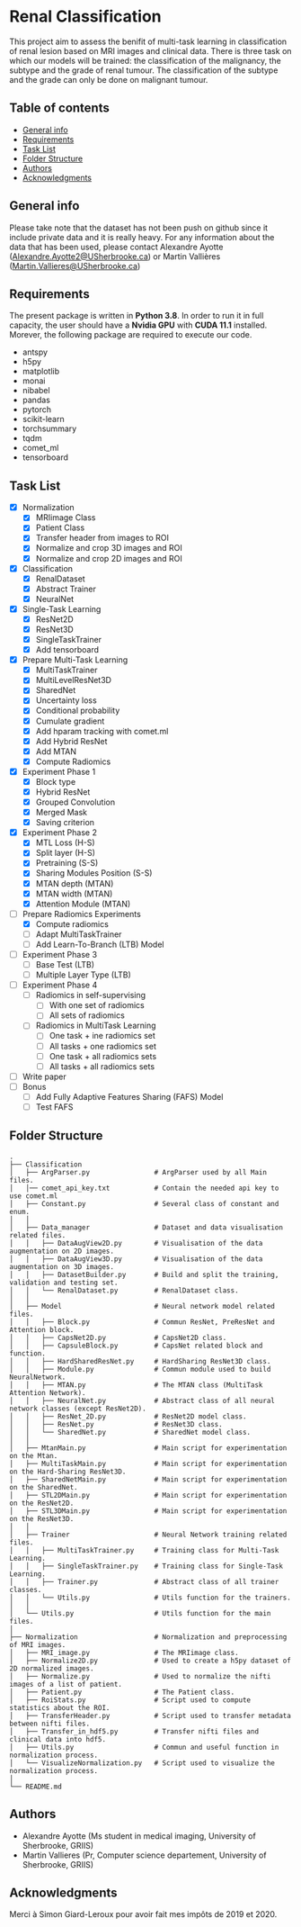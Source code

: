  # Renal Classification
This project aim to assess the benifit of multi-task learning in classification of renal lesion based on MRI images and clinical data. There is three task on which our models will be trained: the classification of the malignancy, the subtype and the grade of renal tumour. The classification of the subtype and the grade can only be done on malignant tumour.
 
 ## Table of contents
* [General info](#general-info)
* [Requirements](#requirements)
* [Task List](#task-list)
* [Folder Structure](#folder-structure)
* [Authors](#authors)
* [Acknowledgments](#acknowledgments)

## General info
Please take note that the dataset has not been push on github since it include private data and it is really heavy.
For any information about the data that has been used, please contact Alexandre Ayotte (Alexandre.Ayotte2@USherbrooke.ca) or Martin Vallières (Martin.Vallieres@USherbrooke.ca)

## Requirements
The present package is written in **Python 3.8**. In order to run it in full capacity, the user should have a **Nvidia GPU** with **CUDA 11.1** installed.
Morever, the following package are required to execute our code.

- antspy
- h5py
- matplotlib
- monai
- nibabel
- pandas
- pytorch
- scikit-learn
- torchsummary
- tqdm
- comet_ml
- tensorboard


## Task List
- [x] Normalization
  - [x] MRIimage Class
  - [x] Patient Class
  - [x] Transfer header from images to ROI
  - [x] Normalize and crop 3D images and ROI
  - [x] Normalize and crop 2D images and ROI
- [x] Classification 
  - [x] RenalDataset
  - [x] Abstract Trainer
  - [x] NeuralNet
- [x] Single-Task Learning
  - [x] ResNet2D
  - [x] ResNet3D
  - [x] SingleTaskTrainer
  - [x] Add tensorboard
- [x] Prepare Multi-Task Learning
  - [x] MultiTaskTrainer
  - [x] MultiLevelResNet3D
  - [x] SharedNet
  - [x] Uncertainty loss
  - [x] Conditional probability
  - [x] Cumulate gradient
  - [x] Add hparam tracking with comet.ml
  - [x] Add Hybrid ResNet
  - [x] Add MTAN
  - [x] Compute Radiomics
- [x] Experiment Phase 1
  - [x] Block type
  - [x] Hybrid ResNet
  - [x] Grouped Convolution
  - [x] Merged Mask
  - [x] Saving criterion
- [x] Experiment Phase 2
  - [x] MTL Loss (H-S)
  - [x] Split layer (H-S)
  - [x] Pretraining (S-S)
  - [x] Sharing Modules Position (S-S)
  - [x] MTAN depth (MTAN)
  - [x] MTAN width (MTAN)
  - [x] Attention Module (MTAN)
- [ ] Prepare Radiomics Experiments
  - [x] Compute radiomics
  - [ ] Adapt MultiTaskTrainer
  - [ ] Add Learn-To-Branch (LTB) Model
- [ ] Experiment Phase 3
  - [ ] Base Test (LTB)
  - [ ] Multiple Layer Type (LTB)
- [ ] Experiment Phase 4
  - [ ] Radiomics in self-supervising
    - [ ] With one set of radiomics
    - [ ] All sets of radiomics
  - [ ] Radiomics in MultiTask Learning
    - [ ] One task + ine radiomics set
    - [ ] All tasks + one radiomics set
    - [ ] One task + all radiomics sets
    - [ ] All tasks + all radiomics sets
- [ ] Write paper
- [ ] Bonus
  - [ ] Add Fully Adaptive Features Sharing (FAFS) Model
  - [ ] Test FAFS

## Folder Structure
 ```
.
├── Classification
│   ├── ArgParser.py                # ArgParser used by all Main files.
│   │── comet_api_key.txt           # Contain the needed api key to use comet.ml
│   ├── Constant.py                 # Several class of constant and enum.
│   │
│   ├── Data_manager                # Dataset and data visualisation related files.
│   │   ├── DataAugView2D.py        # Visualisation of the data augmentation on 2D images.
│   │   ├── DataAugView3D.py        # Visualisation of the data augmentation on 3D images.
│   │   ├── DatasetBuilder.py       # Build and split the training, validation and testing set.
│   │   └── RenalDataset.py         # RenalDataset class.
│   │
│   ├── Model                       # Neural network model related files.
│   │   ├── Block.py                # Commun ResNet, PreResNet and Attention block.
│   │   ├── CapsNet2D.py            # CapsNet2D class.
│   │   ├── CapsuleBlock.py         # CapsNet related block and function.
│   │   ├── HardSharedResNet.py     # HardSharing ResNet3D class.
│   │   ├── Module.py               # Commun module used to build NeuralNetwork.
│   │   ├── MTAN.py                 # The MTAN class (MultiTask Attention Network).
│   │   ├── NeuralNet.py            # Abstract class of all neural network classes (except ResNet2D).
│   │   ├── ResNet_2D.py            # ResNet2D model class.
│   │   ├── ResNet.py               # ResNet3D class.
│   │   └── SharedNet.py            # SharedNet model class.
│   │
│   ├── MtanMain.py                 # Main script for experimentation on the Mtan.
│   ├── MultiTaskMain.py            # Main script for experimentation on the Hard-Sharing ResNet3D.
│   ├── SharedNetMain.py            # Main script for experimentation on the SharedNet.
│   ├── STL2DMain.py                # Main script for experimentation on the ResNet2D.
│   ├── STL3DMain.py                # Main script for experimentation on the ResNet3D.
│   │
│   ├── Trainer                     # Neural Network training related files.
│   │   ├── MultiTaskTrainer.py     # Training class for Multi-Task Learning.
│   │   ├── SingleTaskTrainer.py    # Training class for Single-Task Learning.
│   │   ├── Trainer.py              # Abstract class of all trainer classes.
│   │   └── Utils.py                # Utils function for the trainers.
│   │
│   └── Utils.py                    # Utils function for the main files.
│
├── Normalization                   # Normalization and preprocessing of MRI images.
│   ├── MRI_image.py                # The MRIimage class.
│   ├── Normalize2D.py              # Used to create a h5py dataset of 2D normalized images.
│   ├── Normalize.py                # Used to normalize the nifti images of a list of patient.
│   ├── Patient.py                  # The Patient class.
│   ├── RoiStats.py                 # Script used to compute statistics about the ROI.
│   ├── TransferHeader.py           # Script used to transfer metadata between nifti files.
│   ├── Transfer_in_hdf5.py         # Transfer nifti files and clinical data into hdf5.
│   ├── Utils.py                    # Commun and useful function in normalization process.
│   └── VisualizeNormalization.py   # Script used to visualize the normalization process.
│
└── README.md
 ```

## Authors
- Alexandre Ayotte (Ms student in medical imaging, University of Sherbrooke, GRIIS)
- Martin Vallieres (Pr, Computer science departement, University of Sherbrooke, GRIIS) 

## Acknowledgments
Merci à Simon Giard-Leroux pour avoir fait mes impôts de 2019 et 2020.
